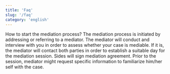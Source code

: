 ```yaml
---
title: 'Faq'
slug: '/faq'
category: 'english'
---
```


How to start the mediation process?
The mediation process is initiated by addressing or referring to a mediator. The mediator will conduct and interview with you in order to assess whether your case is mediable. If it is, the mediator will contact both parties in order to establish a suitable day for the mediation session. Sides will sign mediation agreement. Prior to the session, mediator might request specific information to familiarize him/her self with the case.